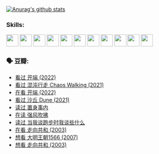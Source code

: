 
[![Anurag's github stats](https://github-readme-stats.vercel.app/api?username=w940853815)](https://github.com/anuraghazra/github-readme-stats)

### Skills:

<code><img height="32" src="https://cdn.jsdelivr.net/npm/simple-icons@v5/icons/python.svg"></code>
<code><img height="32" src="https://cdn.jsdelivr.net/npm/simple-icons@v5/icons/javascript.svg"></code>
<code><img height="32" src="https://cdn.jsdelivr.net/npm/simple-icons@v5/icons/django.svg"></code>
<code><img height="32" src="https://cdn.jsdelivr.net/npm/simple-icons@v5/icons/flask.svg"></code>
<code><img height="32" src="https://cdn.jsdelivr.net/npm/simple-icons@v5/icons/vuetify.svg"></code>
<code><img height="32" src="https://cdn.jsdelivr.net/npm/simple-icons@v5/icons/git.svg"></code>
<code><img height="32" src="https://cdn.jsdelivr.net/npm/simple-icons@v5/icons/docker.svg"></code>
<code><img height="32" src="https://cdn.jsdelivr.net/npm/simple-icons@v5/icons/postgresql.svg"></code>
<code><img height="32" src="https://cdn.jsdelivr.net/npm/simple-icons@v5/icons/elasticsearch.svg"></code>
<code><img height="32" src="https://cdn.jsdelivr.net/npm/simple-icons@v5/icons/macos.svg"></code>
<code><img height="32" src="https://cdn.jsdelivr.net/npm/simple-icons@v5/icons/linux.svg"></code>

### 🗣 豆瓣:

<!-- DOUBAN-ACTIVITIES:START -->
- [看过 开端‎ (2022)](https://www.douban.com/people/136069238/status/3737530861/?_i=43214070)
- [看过 混沌行走 Chaos Walking‎ (2021)](https://www.douban.com/people/136069238/status/3734828206/?_i=43214070)
- [在看 开端‎ (2022)](https://www.douban.com/people/136069238/status/3733533297/?_i=43214070)
- [看过 沙丘 Dune‎ (2021)](https://www.douban.com/people/136069238/status/3726869471/?_i=43214070)
- [读过 置身事内](https://www.douban.com/people/136069238/status/3726223867/?_i=43214070)
- [在读 强风吹拂](https://www.douban.com/people/136069238/status/3725395475/?_i=43214070)
- [读过 当我谈跑步时我谈些什么](https://www.douban.com/people/136069238/status/3715422296/?_i=43214070)
- [在看 走向共和‎ (2003)](https://www.douban.com/people/136069238/status/3711470443/?_i=43214070)
- [想看 大明王朝1566‎ (2007)](https://www.douban.com/people/136069238/status/3710980213/?_i=43214070)
- [想看 走向共和‎ (2003)](https://www.douban.com/people/136069238/status/3710980002/?_i=43214070)
<!-- DOUBAN-ACTIVITIES:END -->
<!--
**w940853815/w940853815** is a ✨ _special_ ✨ repository because its `README.md` (this file) appears on your GitHub profile.

Here are some ideas to get you started:

- 🔭 I’m currently working on ...
- 🌱 I’m currently learning ...
- 👯 I’m looking to collaborate on ...
- 🤔 I’m looking for help with ...
- 💬 Ask me about ...
- 📫 How to reach me: ...
- 😄 Pronouns: ...
- ⚡ Fun fact: ...
-->
